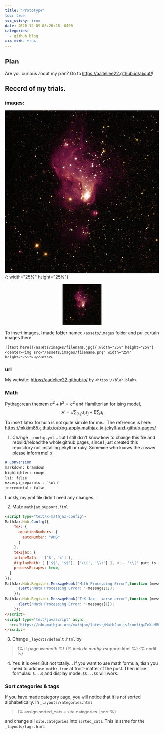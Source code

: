 ```yaml
---
title: "Prototype"
toc: true
toc_sticky: true
date: 2020-12-09 08:26:28 -0400
categories: 
  - github blog
use_math: true
---
```


## Plan
Are you curious about my plan? Go to <https://aadeliee22.github.io/about/>!

## Record of my trials.
### images:
![On June 18, 2019](/assets/images/june-18-2019-hubble-v-nebula.jpg){: width="25%" height="25%"}
<center><img src="/assets/images/june-18-2019-hubble-v-nebula.jpg" width="25%" height="25%"></center>

To insert images, I made folder named `/assets/images` folder and put certain images there.
```
![text here](/assets/images/filename.jpg){:width="25%" height="25%"}
<center><img src="/assets/images/filename.png" width="25%" height="25%"></center>
```

### url 
My website: <https://aadeliee22.github.io/> by `<https://blah.blah>`

### Math
Pythagorean theorem $a^2 + b^2 = c^2$ and Hamiltonian for ising model,
$$
\mathcal{H} = J\sum_{\langle i, j\rangle} s_i s_j + B\sum_i s_i
$$

To insert latex formula is not quite simple for me... The reference is here: <https://mkkim85.github.io/blog-apply-mathjax-to-jekyll-and-github-pages/>
1. Change` _config.yml`... but I still don't know how to change this file and rebuild/reload the whole github pages, since I just created this repository not installing jekyll or ruby. Someone who knows the answer please inform me! :(
```markdown
# Conversion
markdown: kramdown
highlighter: rouge
lsi: false
excerpt_separator: "\n\n"
incremental: false
```
Luckly, my yml file didn't need any changes.

2. Make `mathjax_support.html`
~~~html
<script type="text/x-mathjax-config">
MathJax.Hub.Config({
    TeX: {
      equationNumbers: {
        autoNumber: "AMS"
      }
    },
    tex2jax: {
    inlineMath: [ ['$', '$'] ],
    displayMath: [ ['$$', '$$'], ['\\(', '\\)'] ], <!-- '\\(' part is important for me. -->
    processEscapes: true,
  }
});
MathJax.Hub.Register.MessageHook("Math Processing Error",function (message) {
	  alert("Math Processing Error: "+message[1]);
	});
MathJax.Hub.Register.MessageHook("TeX Jax - parse error",function (message) {
	  alert("Math Processing Error: "+message[1]);
	});
</script>
<script type="text/javascript" async
  src="https://cdn.mathjax.org/mathjax/latest/MathJax.js?config=TeX-MML-AM_CHTML">
</script>
~~~

3. Change `_layouts/default.html` by 

> {% if page.use<em>math %} {% include mathjax</em>support.html %} {% endif %}

4. Yes, it is over! But not totally...
If you want to use math formula, than you need to add `use_math: true` at front-matter of the post.
Then inline formulas: `$...$` and display mode: `$$...$$` will work.

### Sort categories & tags
If you have made category page, you will notice that it is not sorted alphabetically.
in `_layouts/categories.html`

> {% assign sorted_cats = site.categories | sort %}

and change all `site.categories` into `sorted_cats`.
This is same for the `_layouts/tags.html`.
